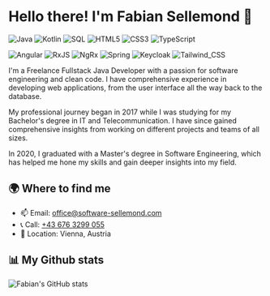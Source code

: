 # Hello there! I'm Fabian Sellemond 👋

![Java](https://img.shields.io/badge/-Java-red?style=flat-square&logo=java&logoColor=white)
![Kotlin](https://img.shields.io/badge/-Kotlin-0095D5?&logo=kotlin&logoColor=white)
![SQL](https://img.shields.io/badge/-SQL-336791?style=flat-square&logo=postgresql&logoColor=white)
![HTML5](https://img.shields.io/badge/-HTML5-E34F26?style=flat-square&logo=html5&logoColor=white)
![CSS3](https://img.shields.io/badge/-CSS3-1572B6?style=flat-square&logo=css3)
![TypeScript](https://img.shields.io/badge/-TypeScript-007ACC?style=flat-square&logo=typescript&logoColor=white)

![Angular](https://img.shields.io/badge/-Angular-DD0031?style=flat-square&logo=angular&logoColor=white)
![RxJS](https://img.shields.io/badge/-RxJS-B7178C?style=flat-square&logo=reactivex&logoColor=white)
![NgRx](https://img.shields.io/badge/-NgRx-74D14C?style=flat-square&logo=ngrx&logoColor=white)
![Spring](https://img.shields.io/badge/-Spring-6DB33F?style=flat-square&logo=spring&logoColor=white)
![Keycloak](https://img.shields.io/badge/-Keycloak-0073E6?style=flat-square&logo=keycloak&logoColor=white)
![Tailwind_CSS](https://img.shields.io/badge/-Tailwind_CSS-38B2AC?style=flat-square&logo=tailwind-css&logoColor=white)

I'm a Freelance Fullstack Java Developer with a passion for software engineering and clean code. I have comprehensive experience in developing web applications, from the user interface all the way back to the database.

My professional journey began in 2017 while I was studying for my Bachelor's degree in IT and Telecommunication. I have since gained comprehensive insights from working on different projects and teams of all sizes.

In 2020, I graduated with a Master's degree in Software Engineering, which has helped me hone my skills and gain deeper insights into my field.

## 🌍 Where to find me
- 📫 Email: [office@software-sellemond.com](mailto:office@software-sellemond.com)
- 📞 Call: [+43 676 3299 055](tel:+436763299055)
- 📍 Location: Vienna, Austria

[//]: # (## 🔭 I'm currently working on)

[//]: # (- Various Freelance projects, mainly focused on Java and Spring Boot.)

[//]: # ()
[//]: # (## 🌱 I'm currently learning)

[//]: # (- Advanced topics in Angular and Kotlin.)

[//]: # (## 💼 Projects)

[//]: # (- [Project 1]&#40;https://github.com/your_username/project1&#41;)

[//]: # (- [Project 2]&#40;https://github.com/your_username/project2&#41;)

## 📊 My Github stats
![Fabian's GitHub stats](https://github-readme-stats.vercel.app/api?username=fzum&show_icons=true&theme=radical)

